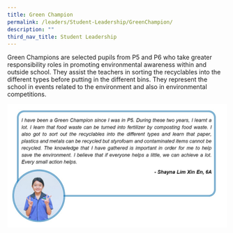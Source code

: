 ```yaml
---
title: Green Champion
permalink: /leaders/Student-Leadership/GreenChampion/
description: ""
third_nav_title: Student Leadership
---
```

Green Champions are selected pupils from P5 and P6 who take greater responsibility roles in promoting environmental awareness within and outside school. They assist the teachers in sorting the recyclables into the different types before putting in the different bins. They represent the school in events related to the environment and also in environmental competitions.

![](/images/Grreen%20Champ%20reupload.jpg)